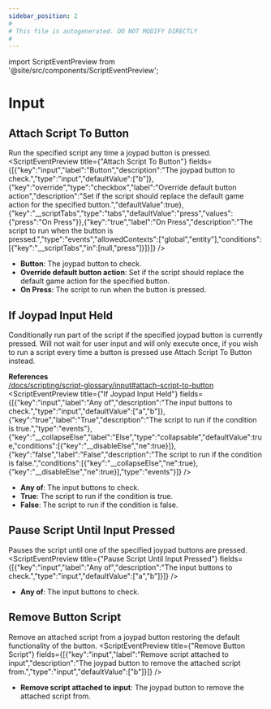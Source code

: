 ```yaml
---
sidebar_position: 2
#
# This file is autogenerated. DO NOT MODIFY DIRECTLY
#
---
```


import ScriptEventPreview from '@site/src/components/ScriptEventPreview';

# Input

## Attach Script To Button
Run the specified script any time a joypad button is pressed.
<ScriptEventPreview title={"Attach Script To Button"} fields={[{"key":"input","label":"Button","description":"The joypad button to check.","type":"input","defaultValue":["b"]},{"key":"override","type":"checkbox","label":"Override default button action","description":"Set if the script should replace the default game action for the specified button.","defaultValue":true},{"key":"__scriptTabs","type":"tabs","defaultValue":"press","values":{"press":"On Press"}},{"key":"true","label":"On Press","description":"The script to run when the button is pressed.","type":"events","allowedContexts":["global","entity"],"conditions":[{"key":"__scriptTabs","in":[null,"press"]}]}]} />

- **Button**: The joypad button to check.  
- **Override default button action**: Set if the script should replace the default game action for the specified button.  
- **On Press**: The script to run when the button is pressed.  

## If Joypad Input Held
Conditionally run part of the script if the specified joypad button is currently pressed. Will not wait for user input and will only execute once, if you wish to run a script every time a button is pressed use Attach Script To Button instead.

**References**  
[/docs/scripting/script-glossary/input#attach-script-to-button](/docs/scripting/script-glossary/input#attach-script-to-button)  
<ScriptEventPreview title={"If Joypad Input Held"} fields={[{"key":"input","label":"Any of","description":"The input buttons to check.","type":"input","defaultValue":["a","b"]},{"key":"true","label":"True","description":"The script to run if the condition is true.","type":"events"},{"key":"__collapseElse","label":"Else","type":"collapsable","defaultValue":true,"conditions":[{"key":"__disableElse","ne":true}]},{"key":"false","label":"False","description":"The script to run if the condition is false.","conditions":[{"key":"__collapseElse","ne":true},{"key":"__disableElse","ne":true}],"type":"events"}]} />

- **Any of**: The input buttons to check.  
- **True**: The script to run if the condition is true.  
- **False**: The script to run if the condition is false.  

## Pause Script Until Input Pressed
Pauses the script until one of the specified joypad buttons are pressed.
<ScriptEventPreview title={"Pause Script Until Input Pressed"} fields={[{"key":"input","label":"Any of","description":"The input buttons to check.","type":"input","defaultValue":["a","b"]}]} />

- **Any of**: The input buttons to check.  

## Remove Button Script
Remove an attached script from a joypad button restoring the default functionality of the button.
<ScriptEventPreview title={"Remove Button Script"} fields={[{"key":"input","label":"Remove script attached to input","description":"The joypad button to remove the attached script from.","type":"input","defaultValue":["b"]}]} />

- **Remove script attached to input**: The joypad button to remove the attached script from.  

